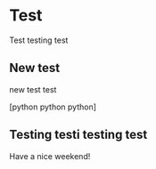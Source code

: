 # Test
Test testing test
## New test
new test test

[python python python]

## Testing testi testing test
Have a nice weekend!
